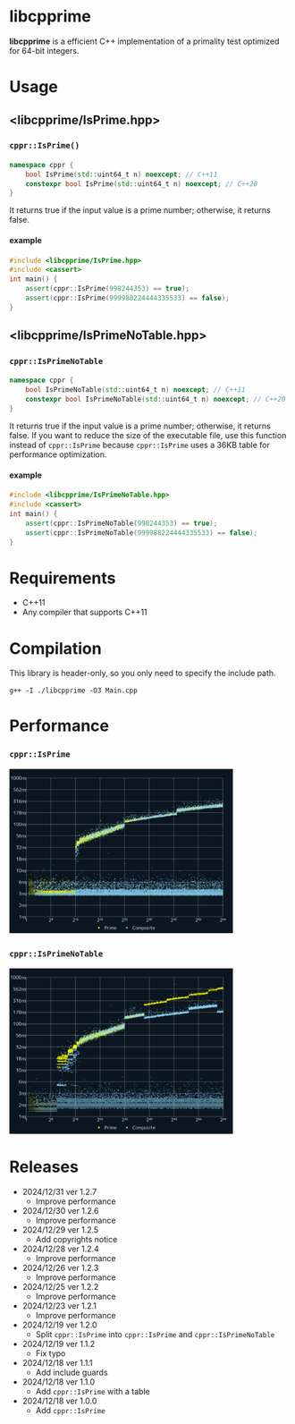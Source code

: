 # libcpprime

**libcpprime** is a efficient C++ implementation of a primality test optimized for 64-bit integers.

# Usage

## <libcpprime/IsPrime.hpp>

### `cppr::IsPrime()`

```cpp
namespace cppr {
    bool IsPrime(std::uint64_t n) noexcept; // C++11
    constexpr bool IsPrime(std::uint64_t n) noexcept; // C++20
}
```

It returns true if the input value is a prime number; otherwise, it returns false.

#### example

```cpp
#include <libcpprime/IsPrime.hpp>
#include <cassert>
int main() {
    assert(cppr::IsPrime(998244353) == true);
    assert(cppr::IsPrime(999988224444335533) == false);
}
```

## <libcpprime/IsPrimeNoTable.hpp>

### `cppr::IsPrimeNoTable`

```cpp
namespace cppr {
    bool IsPrimeNoTable(std::uint64_t n) noexcept; // C++11
    constexpr bool IsPrimeNoTable(std::uint64_t n) noexcept; // C++20
}
```

It returns true if the input value is a prime number; otherwise, it returns false.
If you want to reduce the size of the executable file, use this function instead of `cppr::IsPrime` because `cppr::IsPrime` uses a 36KB table for performance optimization.

#### example

```cpp
#include <libcpprime/IsPrimeNoTable.hpp>
#include <cassert>
int main() {
    assert(cppr::IsPrimeNoTable(998244353) == true);
    assert(cppr::IsPrimeNoTable(999988224444335533) == false);
}
```

# Requirements

- C++11
- Any compiler that supports C++11

# Compilation

This library is header-only, so you only need to specify the include path.

```
g++ -I ./libcpprime -O3 Main.cpp
```

# Performance

### `cppr::IsPrime`

<img src="./README/IsPrime.png" width="400">

### `cppr::IsPrimeNoTable`

<img src="./README/IsPrimeNoTable.png" width="400">

# Releases

- 2024/12/31 ver 1.2.7
  - Improve performance
- 2024/12/30 ver 1.2.6
  - Improve performance
- 2024/12/29 ver 1.2.5
  - Add copyrights notice
- 2024/12/28 ver 1.2.4
  - Improve performance
- 2024/12/26 ver 1.2.3
  - Improve performance
- 2024/12/25 ver 1.2.2
  - Improve performance
- 2024/12/23 ver 1.2.1
  - Improve performance
- 2024/12/19 ver 1.2.0
  - Split `cppr::IsPrime` into `cppr::IsPrime` and `cppr::IsPrimeNoTable`
- 2024/12/19 ver 1.1.2
  - Fix typo
- 2024/12/18 ver 1.1.1
  - Add include guards
- 2024/12/18 ver 1.1.0
  - Add `cppr::IsPrime` with a table
- 2024/12/18 ver 1.0.0
  - Add `cppr::IsPrime`
